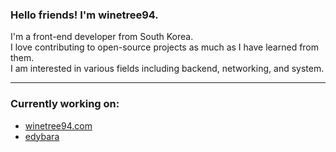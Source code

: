 ### Hello friends! I'm winetree94.

I'm a front-end developer from South Korea.
<br>
I love contributing to open-source projects as much as I have learned from them.
<br>
I am interested in various fields including backend, networking, and system.

---

### Currently working on:
- [winetree94.com](https://github.com/winetree94/winetree94.com)
- [edybara](https://github.com/winetree94/edybara)
